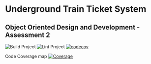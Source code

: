 # Underground Train Ticket System

## Object Oriented Design and Development - Assessment 2

![Build Project](https://github.com/Grahame-student/COM528_AE2_Underground/workflows/Build%20Project/badge.svg) ![Lint Project](https://github.com/Grahame-student/COM528_AE2_Underground/workflows/Lint%20Project/badge.svg) [![codecov](https://codecov.io/gh/Grahame-student/COM528_AE2_Underground/branch/main/graph/badge.svg?token=IUCZ0N6MU8)](https://codecov.io/gh/Grahame-student/COM528_AE2_Underground)

Code Coverage map
[![Coverage](https://codecov.io/gh/Grahame-student/COM528_AE2_Underground/branch/main/graphs/icicle.svg?token=IUCZ0N6MU8)](https://codecov.io/gh/Grahame-student/COM528_AE2_Underground/branch/main/graphs/icicle.svg?token=IUCZ0N6MU8)
